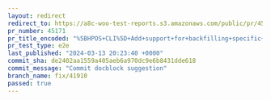 ```yaml
---
layout: redirect
redirect_to: https://a8c-woo-test-reports.s3.amazonaws.com/public/pr/45171/e2e/index.html
pr_number: 45171
pr_title_encoded: "%5BHPOS+CLI%5D+Add+support+for+backfilling+specific+properties+or+metadata"
pr_test_type: e2e
last_published: "2024-03-13 20:23:40 +0000"
commit_sha: de2402aa1559a405aeb6a970dc9e6b8431dde618
commit_message: "Commit docblock suggestion"
branch_name: fix/41910
passed: true
---
```

